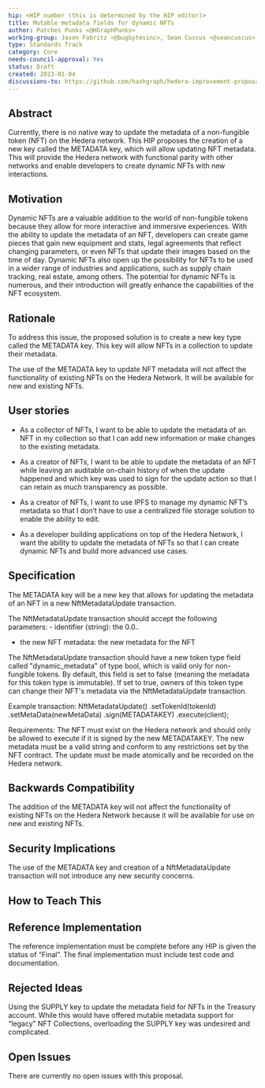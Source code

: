 ```yaml
---
hip: <HIP number (this is determined by the HIP editor)>
title: Mutable metadata fields for dynamic NFTs
author: Patches Punks <@HGraphPunks>
working-group: Jason Fabritz <@bugbytesinc>, Sean Cuscus <@seancuscus>, Cooper Kunz <@Cooper-Kunz>, May Chan <@rocketmay>, Burstall Stowerling <@Burstall>, Ian Holsman <@web3-nomad>, Ashe Oro <@Ashe-Oro>, Michael Garber <@mgarbs>, Paul Sullivan <@paulgs9988>
type: Standards Track
category: Core
needs-council-approval: Yes
status: Draft
created: 2023-01-04
discussions-to: https://github.com/hashgraph/hedera-improvement-proposal/discussions/607
---
```



## Abstract
Currently, there is no native way to update the metadata of a non-fungible token (NFT) on the Hedera network. This HIP proposes the creation of a new key called the METADATA key, which will allow updating NFT metadata. This will provide the Hedera network with functional parity with other networks and enable developers to create dynamic NFTs with new interactions.


## Motivation


Dynamic NFTs are a valuable addition to the world of non-fungible tokens because they allow for more interactive and immersive experiences. With the ability to update the metadata of an NFT, developers can create game pieces that gain new equipment and stats, legal agreements that reflect changing parameters, or even NFTs that update their images based on the time of day. Dynamic NFTs also open up the possibility for NFTs to be used in a wider range of industries and applications, such as supply chain tracking, real estate, among others. The potential for dynamic NFTs is numerous, and their introduction will greatly enhance the capabilities of the NFT ecosystem.


## Rationale


To address this issue, the proposed solution is to create a new key type called the METADATA key. This key will allow NFTs in a collection to update their metadata.


The use of the METADATA key to update NFT metadata will not affect the functionality of existing NFTs on the Hedera Network. It will be available for new and existing NFTs.


## User stories


- As a collector of NFTs, I want to be able to update the metadata of an NFT in my collection so that I can add new information or make changes to the existing metadata.


- As a creator of NFTs, I want to be able to update the metadata of an NFT while leaving an auditable on-chain history of when the update happened and which key was used to sign for the update action so that I can retain as much transparency as possible. 


- As a creator of NFTs, I want to use IPFS to manage my dynamic NFT’s metadata so that I don’t have to use a centralized file storage solution to enable the ability to edit.  


- As a developer building applications on top of the Hedera Network, I want the ability to update the metadata of NFTs so that I can create dynamic NFTs and build more advanced use cases.


## Specification


The METADATA key will be a new key that allows for updating the metadata of an NFT in a new NftMetadataUpdate transaction.

The NftMetadataUpdate transaction should accept the following parameters:
	- identifier (string): the 0.0.<token-type>.<serial-no>
- the new NFT metadata: the new metadata for the NFT


The NftMetadataUpdate transaction should have a new token type field called "dynamic_metadata" of type bool, which is valid only for non-fungible tokens. By default, this field is set to false (meaning the metadata for this token type is immutable). If set to true, owners of this token type can change their NFT's metadata via the NftMetadataUpdate transaction.


Example transaction:
NftMetadataUpdate()
     .setTokenId(tokenId)
     .setMetaData(newMetaData)
     .sign(METADATAKEY)
     .execute(client);


Requirements: The NFT must exist on the Hedera network and should only be allowed to execute if it is signed by the new METADATAKEY. The new metadata must be a valid string and conform to any restrictions set by the NFT contract. The update must be made atomically and be recorded on the Hedera network.



## Backwards Compatibility


The addition of the METADATA key will not affect the functionality of existing NFTs on the Hedera Network because it will be available for use on new and existing NFTs.


## Security Implications


The use of the METADATA key and creation of a NftMetadataUpdate transaction will not introduce any new security concerns.


## How to Teach This




## Reference Implementation


The reference implementation must be complete before any HIP is given the status of “Final”. The final implementation must include test code and documentation.


## Rejected Ideas


Using the SUPPLY key to update the metadata field for NFTs in the Treasury account. While this would have offered mutable metadata support for “legacy” NFT Collections, overloading the SUPPLY key was undesired and complicated. 


## Open Issues


There are currently no open issues with this proposal.
